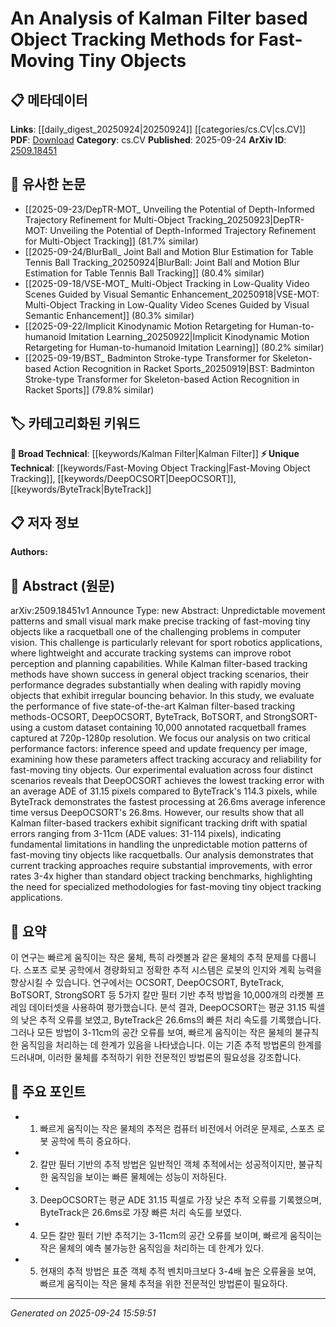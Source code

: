 <!-- KEYWORD_LINKING_METADATA:
{
  "processed_timestamp": "2025-09-24T15:59:51.873947",
  "vocabulary_version": "1.0",
  "selected_keywords": [
    "Kalman Filter",
    "Fast-Moving Object Tracking",
    "DeepOCSORT",
    "ByteTrack"
  ],
  "rejected_keywords": [],
  "similarity_scores": {
    "Kalman Filter": 0.78,
    "Fast-Moving Object Tracking": 0.82,
    "DeepOCSORT": 0.79,
    "ByteTrack": 0.77
  },
  "extraction_method": "AI_prompt_based",
  "budget_applied": true,
  "candidates_json": {
    "candidates": [
      {
        "surface": "Kalman filter-based tracking",
        "canonical": "Kalman Filter",
        "aliases": [
          "Kalman tracking",
          "Kalman filter"
        ],
        "category": "broad_technical",
        "rationale": "Kalman Filter is a fundamental concept in tracking systems, providing a strong link to other tracking methodologies.",
        "novelty_score": 0.45,
        "connectivity_score": 0.88,
        "specificity_score": 0.65,
        "link_intent_score": 0.78
      },
      {
        "surface": "fast-moving tiny objects",
        "canonical": "Fast-Moving Object Tracking",
        "aliases": [
          "tiny object tracking",
          "rapid object tracking"
        ],
        "category": "unique_technical",
        "rationale": "This represents a specialized challenge in computer vision, facilitating connections to niche tracking solutions.",
        "novelty_score": 0.72,
        "connectivity_score": 0.67,
        "specificity_score": 0.81,
        "link_intent_score": 0.82
      },
      {
        "surface": "DeepOCSORT",
        "canonical": "DeepOCSORT",
        "aliases": [
          "Deep OCSORT"
        ],
        "category": "unique_technical",
        "rationale": "DeepOCSORT is a specific method evaluated in the study, relevant for discussions on advanced tracking algorithms.",
        "novelty_score": 0.65,
        "connectivity_score": 0.75,
        "specificity_score": 0.85,
        "link_intent_score": 0.79
      },
      {
        "surface": "ByteTrack",
        "canonical": "ByteTrack",
        "aliases": [],
        "category": "unique_technical",
        "rationale": "ByteTrack is another specific method analyzed, useful for comparative studies in object tracking.",
        "novelty_score": 0.64,
        "connectivity_score": 0.73,
        "specificity_score": 0.84,
        "link_intent_score": 0.77
      }
    ],
    "ban_list_suggestions": [
      "object tracking methods",
      "tracking accuracy",
      "inference speed"
    ]
  },
  "decisions": [
    {
      "candidate_surface": "Kalman filter-based tracking",
      "resolved_canonical": "Kalman Filter",
      "decision": "linked",
      "scores": {
        "novelty": 0.45,
        "connectivity": 0.88,
        "specificity": 0.65,
        "link_intent": 0.78
      }
    },
    {
      "candidate_surface": "fast-moving tiny objects",
      "resolved_canonical": "Fast-Moving Object Tracking",
      "decision": "linked",
      "scores": {
        "novelty": 0.72,
        "connectivity": 0.67,
        "specificity": 0.81,
        "link_intent": 0.82
      }
    },
    {
      "candidate_surface": "DeepOCSORT",
      "resolved_canonical": "DeepOCSORT",
      "decision": "linked",
      "scores": {
        "novelty": 0.65,
        "connectivity": 0.75,
        "specificity": 0.85,
        "link_intent": 0.79
      }
    },
    {
      "candidate_surface": "ByteTrack",
      "resolved_canonical": "ByteTrack",
      "decision": "linked",
      "scores": {
        "novelty": 0.64,
        "connectivity": 0.73,
        "specificity": 0.84,
        "link_intent": 0.77
      }
    }
  ]
}
-->

# An Analysis of Kalman Filter based Object Tracking Methods for Fast-Moving Tiny Objects

## 📋 메타데이터

**Links**: [[daily_digest_20250924|20250924]] [[categories/cs.CV|cs.CV]]
**PDF**: [Download](https://arxiv.org/pdf/2509.18451.pdf)
**Category**: cs.CV
**Published**: 2025-09-24
**ArXiv ID**: [2509.18451](https://arxiv.org/abs/2509.18451)

## 🔗 유사한 논문
- [[2025-09-23/DepTR-MOT_ Unveiling the Potential of Depth-Informed Trajectory Refinement for Multi-Object Tracking_20250923|DepTR-MOT: Unveiling the Potential of Depth-Informed Trajectory Refinement for Multi-Object Tracking]] (81.7% similar)
- [[2025-09-24/BlurBall_ Joint Ball and Motion Blur Estimation for Table Tennis Ball Tracking_20250924|BlurBall: Joint Ball and Motion Blur Estimation for Table Tennis Ball Tracking]] (80.4% similar)
- [[2025-09-18/VSE-MOT_ Multi-Object Tracking in Low-Quality Video Scenes Guided by Visual Semantic Enhancement_20250918|VSE-MOT: Multi-Object Tracking in Low-Quality Video Scenes Guided by Visual Semantic Enhancement]] (80.3% similar)
- [[2025-09-22/Implicit Kinodynamic Motion Retargeting for Human-to-humanoid Imitation Learning_20250922|Implicit Kinodynamic Motion Retargeting for Human-to-humanoid Imitation Learning]] (80.2% similar)
- [[2025-09-19/BST_ Badminton Stroke-type Transformer for Skeleton-based Action Recognition in Racket Sports_20250919|BST: Badminton Stroke-type Transformer for Skeleton-based Action Recognition in Racket Sports]] (79.8% similar)

## 🏷️ 카테고리화된 키워드
**🧠 Broad Technical**: [[keywords/Kalman Filter|Kalman Filter]]
**⚡ Unique Technical**: [[keywords/Fast-Moving Object Tracking|Fast-Moving Object Tracking]], [[keywords/DeepOCSORT|DeepOCSORT]], [[keywords/ByteTrack|ByteTrack]]

## 📋 저자 정보

**Authors:** 

## 📄 Abstract (원문)

arXiv:2509.18451v1 Announce Type: new 
Abstract: Unpredictable movement patterns and small visual mark make precise tracking of fast-moving tiny objects like a racquetball one of the challenging problems in computer vision. This challenge is particularly relevant for sport robotics applications, where lightweight and accurate tracking systems can improve robot perception and planning capabilities. While Kalman filter-based tracking methods have shown success in general object tracking scenarios, their performance degrades substantially when dealing with rapidly moving objects that exhibit irregular bouncing behavior. In this study, we evaluate the performance of five state-of-the-art Kalman filter-based tracking methods-OCSORT, DeepOCSORT, ByteTrack, BoTSORT, and StrongSORT-using a custom dataset containing 10,000 annotated racquetball frames captured at 720p-1280p resolution. We focus our analysis on two critical performance factors: inference speed and update frequency per image, examining how these parameters affect tracking accuracy and reliability for fast-moving tiny objects. Our experimental evaluation across four distinct scenarios reveals that DeepOCSORT achieves the lowest tracking error with an average ADE of 31.15 pixels compared to ByteTrack's 114.3 pixels, while ByteTrack demonstrates the fastest processing at 26.6ms average inference time versus DeepOCSORT's 26.8ms. However, our results show that all Kalman filter-based trackers exhibit significant tracking drift with spatial errors ranging from 3-11cm (ADE values: 31-114 pixels), indicating fundamental limitations in handling the unpredictable motion patterns of fast-moving tiny objects like racquetballs. Our analysis demonstrates that current tracking approaches require substantial improvements, with error rates 3-4x higher than standard object tracking benchmarks, highlighting the need for specialized methodologies for fast-moving tiny object tracking applications.

## 📝 요약

이 연구는 빠르게 움직이는 작은 물체, 특히 라켓볼과 같은 물체의 추적 문제를 다룹니다. 스포츠 로봇 공학에서 경량화되고 정확한 추적 시스템은 로봇의 인지와 계획 능력을 향상시킬 수 있습니다. 연구에서는 OCSORT, DeepOCSORT, ByteTrack, BoTSORT, StrongSORT 등 5가지 칼만 필터 기반 추적 방법을 10,000개의 라켓볼 프레임 데이터셋을 사용하여 평가했습니다. 분석 결과, DeepOCSORT는 평균 31.15 픽셀의 낮은 추적 오류를 보였고, ByteTrack은 26.6ms의 빠른 처리 속도를 기록했습니다. 그러나 모든 방법이 3-11cm의 공간 오류를 보여, 빠르게 움직이는 작은 물체의 불규칙한 움직임을 처리하는 데 한계가 있음을 나타냈습니다. 이는 기존 추적 방법론의 한계를 드러내며, 이러한 물체를 추적하기 위한 전문적인 방법론의 필요성을 강조합니다.

## 🎯 주요 포인트

- 1. 빠르게 움직이는 작은 물체의 추적은 컴퓨터 비전에서 어려운 문제로, 스포츠 로봇 공학에 특히 중요하다.
- 2. 칼만 필터 기반의 추적 방법은 일반적인 객체 추적에서는 성공적이지만, 불규칙한 움직임을 보이는 빠른 물체에는 성능이 저하된다.
- 3. DeepOCSORT는 평균 ADE 31.15 픽셀로 가장 낮은 추적 오류를 기록했으며, ByteTrack은 26.6ms로 가장 빠른 처리 속도를 보였다.
- 4. 모든 칼만 필터 기반 추적기는 3-11cm의 공간 오류를 보이며, 빠르게 움직이는 작은 물체의 예측 불가능한 움직임을 처리하는 데 한계가 있다.
- 5. 현재의 추적 방법은 표준 객체 추적 벤치마크보다 3-4배 높은 오류율을 보여, 빠르게 움직이는 작은 물체 추적을 위한 전문적인 방법론이 필요하다.


---

*Generated on 2025-09-24 15:59:51*